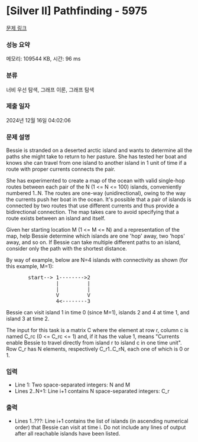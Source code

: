 # [Silver II] Pathfinding - 5975 

[문제 링크](https://www.acmicpc.net/problem/5975) 

### 성능 요약

메모리: 109544 KB, 시간: 96 ms

### 분류

너비 우선 탐색, 그래프 이론, 그래프 탐색

### 제출 일자

2024년 12월 16일 04:02:06

### 문제 설명

<p>Bessie is stranded on a deserted arctic island and wants to determine all the paths she might take to return to her pasture. She has tested her boat and knows she can travel from one island to another island in 1 unit of time if a route with proper currents connects the pair.</p>

<p>She has experimented to create a map of the ocean with valid single-hop routes between each pair of the N (1 <= N <= 100) islands, conveniently numbered 1..N. The routes are one-way (unidirectional), owing to the way the currents push her boat in the ocean. It's possible that a pair of islands is connected by two routes that use different currents and thus provide a bidirectional connection. The map takes care to avoid specifying that a route exists between an island and itself.</p>

<p>Given her starting location M (1 <= M <= N) and a representation of the map, help Bessie determine which islands are one 'hop' away, two 'hops' away, and so on. If Bessie can take multiple different paths to an island, consider only the path with the shortest distance.</p>

<p>By way of example, below are N=4 islands with connectivity as shown (for this example, M=1):</p>

<pre>       start--> 1-------->2
                |         |
                |         |
                V         V
                4<--------3</pre>

<p>Bessie can visit island 1 in time 0 (since M=1), islands 2 and 4 at time 1, and island 3 at time 2.</p>

<p>The input for this task is a matrix C where the element at row r, column c is named C_rc (0 <= C_rc <= 1) and, if it has the value 1, means "Currents enable Bessie to travel directly from island r to island c in one time unit". Row C_r has N elements, respectively C_r1..C_rN, each one of which is 0 or 1.</p>

### 입력 

 <ul>
	<li>Line 1: Two space-separated integers: N and M</li>
	<li>Lines 2..N+1: Line i+1 contains N space-separated integers: C_r</li>
</ul>

<p> </p>

### 출력 

 <ul>
	<li>Lines 1..???: Line i+1 contains the list of islands (in ascending numerical order) that Bessie can visit at time i.  Do not include any lines of output after all reachable islands have been listed.</li>
</ul>

<p> </p>

